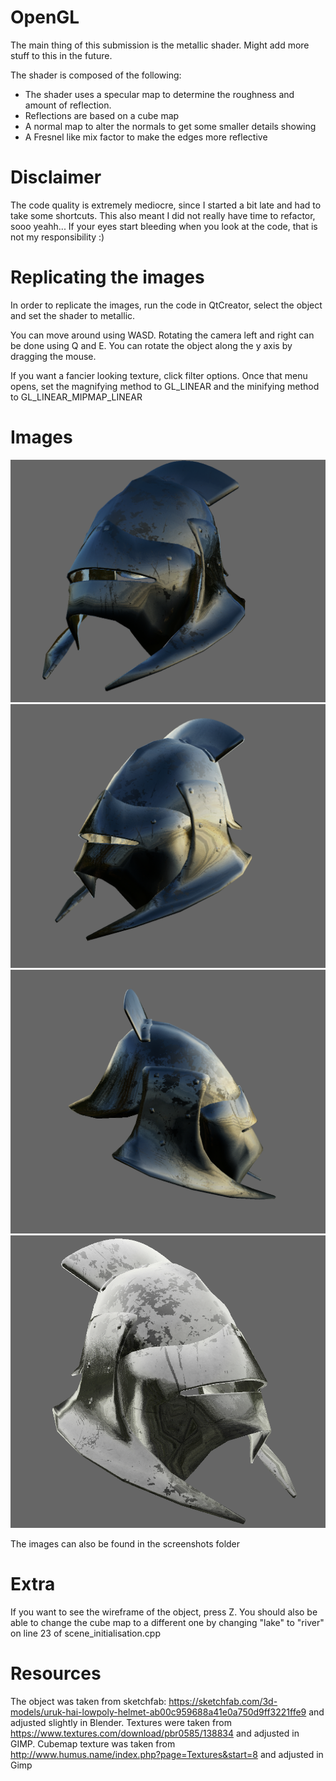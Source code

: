 # OpenGL

The main thing of this submission is the metallic shader. 
Might add more stuff to this in the future.

The shader is composed of the following:
- The shader uses a specular map to determine the roughness and amount of reflection.
- Reflections are based on a cube map
- A normal map to alter the normals to get some smaller details showing
- A Fresnel like mix factor to make the edges more reflective

# Disclaimer

The code quality is extremely mediocre, since I started a bit late and had to take some shortcuts.
This also meant I did not really have time to refactor, sooo yeahh... 
If your eyes start bleeding when you look at the code, that is not my responsibility :)

# Replicating the images
In order to replicate the images, run the code in QtCreator, select the object and set the shader to metallic.

You can move around using WASD. Rotating the camera left and right can be done using Q and E.
You can rotate the object along the y axis by dragging the mouse.

If you want a fancier looking texture, click filter options. 
Once that menu opens, set the magnifying method to GL_LINEAR and the minifying method to GL_LINEAR_MIPMAP_LINEAR

# Images

![lake1](https://github.com/BugelNiels/OpenGL/blob/master/framework/Screenshots/1.png "Figure 1")
![lake2](https://github.com/BugelNiels/OpenGL/blob/master/framework/Screenshots/2.png "Figure 2")
![lake3](https://github.com/BugelNiels/OpenGL/blob/master/framework/Screenshots/3.png "Figure 3")
![river1](https://github.com/BugelNiels/OpenGL/blob/master/framework/Screenshots/4.png "Figure 4")

The images can also be found in the screenshots folder

# Extra 

If you want to see the wireframe of the object, press Z.
You should also be able to change the cube map to a different one by changing "lake" to "river" on line 23 of scene_initialisation.cpp


# Resources

The object was taken from sketchfab: https://sketchfab.com/3d-models/uruk-hai-lowpoly-helmet-ab00c959688a41e0a750d9ff3221ffe9 and adjusted slightly in Blender.
Textures were taken from https://www.textures.com/download/pbr0585/138834 and adjusted in GIMP.
Cubemap texture was taken from http://www.humus.name/index.php?page=Textures&start=8 and adjusted in Gimp
